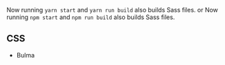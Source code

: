 Now running `yarn start` and `yarn run build` also builds Sass files.
or
Now running `npm start` and `npm run build` also builds Sass files.

## CSS
- Bulma